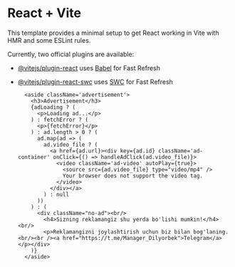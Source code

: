 # React + Vite

This template provides a minimal setup to get React working in Vite with HMR and some ESLint rules.

Currently, two official plugins are available:

- [@vitejs/plugin-react](https://github.com/vitejs/vite-plugin-react/blob/main/packages/plugin-react/README.md) uses [Babel](https://babeljs.io/) for Fast Refresh
- [@vitejs/plugin-react-swc](https://github.com/vitejs/vite-plugin-react-swc) uses [SWC](https://swc.rs/) for Fast Refresh

        <aside className='advertisement'>
          <h3>Advertisement</h3>
          {adLoading ? (
            <p>Loading ad...</p>
          ) : fetchError ? (
            <p>{fetchError}</p>
          ) : ad.length > 0 ? (
            ad.map(ad => (
              ad.video_file ? (
                <a href={ad.url}><div key={ad.id} className='ad-container' onClick={() => handleAdClick(ad.video_file)}>
                  <video className='ad-video' autoPlay={true}>
                    <source src={ad.video_file} type="video/mp4" />
                    Your browser does not support the video tag.
                  </video>
                </div></a>
              ) : null
            ))
          ) : (
            <div className="no-ad"><br/>
              <h4>Sizning reklamangiz shu yerda bo'lishi mumkin!</h4><br/>
              <p>Reklamangizni joylashtirish uchun biz bilan bog'laning. <br/><br /><a href="https://t.me/Manager_Dilyorbek">Telegram</a></p></div>
          )}
        </aside>
